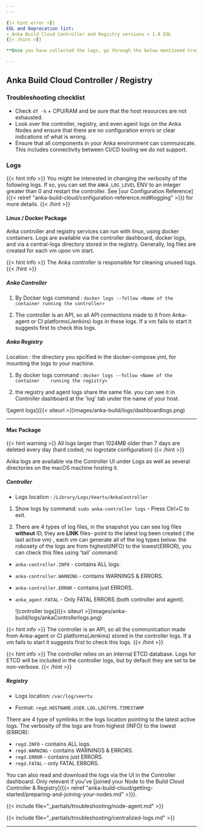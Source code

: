 ```yaml
---
---

{{< hint error >}}
EOL and Deprecation list:
- Anka Build Cloud Controller and Registry versions < 1.8 EOL
{{< /hint >}}

**Once you have collected the logs, go through the below mentioned troubleshooting steps and then contact support.**

---
```


## Anka Build Cloud Controller / Registry

### Troubleshooting checklist

- Check `df -h` + CPU/RAM and be sure that the host resources are not exhausted.
- Look over the controller, registry, and even agent logs on the Anka Nodes and ensure that there are no configuration errors or clear indications of what is wrong.
- Ensure that all components in your Anka environment can communicate. This includes connectivity between CI/CD tooling we do not support.

### Logs

{{< hint info >}}
You might be interested in changing the verbosity of the following logs. If so, you can set the `ANKA_LOG_LEVEL` ENV to an integer greater than 0 and restart the controller. See [our Configuration Reference]({{< relref "anka-build-cloud/configuration-reference.md#logging" >}}) for more details.
{{< /hint >}}

#### Linux / Docker Package

Anka controller and registry services can run with linux, using docker containers. Logs are available via the controller dashboard, docker logs, and via a central-logs directory stored in the registry. Generally, log files are created for each vm upon vm start.

{{< hint info >}}
The Anka controller is responsible for cleaning unused logs.
{{< /hint >}}

##### Anka Controller

1. By Docker logs command : `docker logs --follow <Name of the container running the controller> ` 
 
2. The controller is an API, so all API connections made to it from Anka-agent or CI platforms(Jenkins) logs  in these logs. If a vm fails to start it suggests first to check this logs.

##### Anka Registry

Location : the directory you spcified in the docker-compose.yml, for mounting the logs to your machine. 

1. By docker logs command : `docker logs --follow <Name of the container    running the registry> `

2. the registry and agent logs share the same file. you can see it in Controller dashboard at the 'log' tab under the name of your host.

![agent logs]({{< siteurl >}}images/anka-build/logs/dashboardlogs.png)

----

#### Mac Package

{{< hint warning >}}
All logs larger than 1024MB older than 7 days are deleted every day (hard coded; no logrotate configuration)
{{< /hint >}}

Anka logs are available via the Controller UI under Logs as well as several directories on the macOS machine hosting it.

##### Controller

- Logs location : `/Library/Logs/Veertu/AnkaController`

1. Show logs by command: `sudo anka-controller logs` - Press Ctrl+C to exit.

2. There are 4 types of log files, in the snapshot you can see log files **without** ID, they are **LINK** files- point to the latest log been created ( the last active vm) , each vm can generate all of the log types below. the robosety of the logs are from highest(INFO) to the lowest(ERROR), you can check this files using 'tail' command:

- `anka-controller.INFO` - contains ALL logs.
- `anka-controller.WARNING` - contains WARNINGS & ERRORS.
- `anka-controller.ERROR` - contains just ERRORS.
- `anka_agent.FATAL` - Only FATAL ERRORS (both controller and agent).

  ![controller logs]({{< siteurl >}}images/anka-build/logs/ankaControllerlogs.png)

{{< hint info >}}
The controller is an API, so all the communication made from Anka-agent or CI platforms(Jenkins) stored in the controller logs. If a vm fails to start it suggests first to check this logs.
{{< /hint >}}

{{< hint info >}}
The controller relies on an internal ETCD database. Logs for ETCD will be included in the controller logs, but by default they are set to be non-verbose.
{{< /hint >}}

##### Registry

- Logs location: `/var/log/veertu`

- Format: `regd.HOSTNAME.USER.LOG.LOGTYPE.TIMESTAMP`

There are 4 type of symlinks in the logs location pointing to the latest active logs. The verbosity of the logs are from highest (INFO) to the lowest (ERROR):

- `regd.INFO` - contains ALL logs.
- `regd.WARNING` - contains WARNINGS & ERRORS.
- `regd.ERROR` - contains just ERRORS.
- `regd.FATAL` - only FATAL ERRORS.

You can also read and download the logs via the UI in the Controller dashboard. Only relevant if you've [joined your Node to the Build Cloud Controller & Registry]({{< relref "anka-build-cloud/getting-started/preparing-and-joining-your-nodes.md" >}}).

{{< include file="_partials/troubleshooting/node-agent.md" >}}

{{< include file="_partials/troubleshooting/centralized-logs.md" >}}

---
